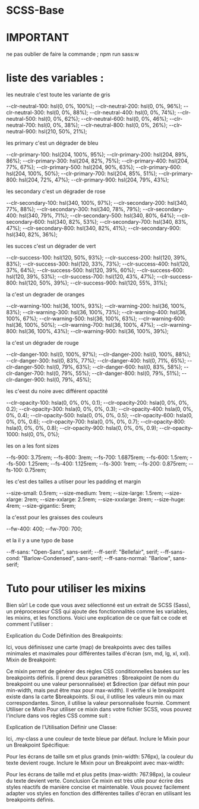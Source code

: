 # SCSS-Base

# IMPORTANT

ne pas oublier de faire la commande ; npm run sass:w

# liste des variables :

les neutrale c'est toute les variante de gris

--clr-neutral-100: hsl(0, 0%, 100%);
--clr-neutral-200: hsl(0, 0%, 96%);
--clr-neutral-300: hsl(0, 0%, 88%);
--clr-neutral-400: hsl(0, 0%, 74%);
--clr-neutral-500: hsl(0, 0%, 62%);
--clr-neutral-600: hsl(0, 0%, 46%);
--clr-neutral-700: hsl(0, 0%, 38%);
--clr-neutral-800: hsl(0, 0%, 26%);
--clr-neutral-900: hsl(210, 50%, 21%);

les primary c'est un dégrader de bleu

--clr-primary-100: hsl(204, 100%, 95%);
--clr-primary-200: hsl(204, 89%, 86%);
--clr-primary-300: hsl(204, 82%, 75%);
--clr-primary-400: hsl(204, 77%, 67%);
--clr-primary-500: hsl(204, 90%, 63%);
--clr-primary-600: hsl(204, 100%, 50%);
--clr-primary-700: hsl(204, 85%, 51%);
--clr-primary-800: hsl(204, 72%, 47%);
--clr-primary-900: hsl(204, 79%, 43%);

les secondary c'est un dégrader de rose

--clr-secondary-100: hsl(340, 100%, 97%);
--clr-secondary-200: hsl(340, 77%, 88%);
--clr-secondary-300: hsl(340, 78%, 79%);
--clr-secondary-400: hsl(340, 79%, 71%);
--clr-secondary-500: hsl(340, 80%, 64%);
--clr-secondary-600: hsl(340, 82%, 53%);
--clr-secondary-700: hsl(340, 83%, 47%);
--clr-secondary-800: hsl(340, 82%, 41%);
--clr-secondary-900: hsl(340, 82%, 36%);

les succes c'est un dégrader de vert

--clr-success-100: hsl(120, 50%, 93%);
--clr-success-200: hsl(120, 39%, 83%);
--clr-success-300: hsl(120, 33%, 73%);
--clr-success-400: hsl(120, 37%, 64%);
--clr-success-500: hsl(120, 39%, 60%);
--clr-success-600: hsl(120, 39%, 53%);
--clr-success-700: hsl(120, 43%, 47%);
--clr-success-800: hsl(120, 50%, 39%);
--clr-success-900: hsl(120, 55%, 31%);

la c'est un degrader de oranges

--clr-warning-100: hsl(36, 100%, 93%);
--clr-warning-200: hsl(36, 100%, 83%);
--clr-warning-300: hsl(36, 100%, 73%);
--clr-warning-400: hsl(36, 100%, 67%);
--clr-warning-500: hsl(36, 100%, 63%);
--clr-warning-600: hsl(36, 100%, 50%);
--clr-warning-700: hsl(36, 100%, 47%);
--clr-warning-800: hsl(36, 100%, 43%);
--clr-warning-900: hsl(36, 100%, 39%);

la c'est un dégrader de rouge

--clr-danger-100: hsl(0, 100%, 97%);
--clr-danger-200: hsl(0, 100%, 88%);
--clr-danger-300: hsl(0, 83%, 77%);
--clr-danger-400: hsl(0, 71%, 65%);
--clr-danger-500: hsl(0, 79%, 63%);
--clr-danger-600: hsl(0, 83%, 58%);
--clr-danger-700: hsl(0, 79%, 55%);
--clr-danger-800: hsl(0, 79%, 51%);
--clr-danger-900: hsl(0, 79%, 45%);

les c'eest du noire avec différent opactité

--clr-opacity-100: hsla(0, 0%, 0%, 0.1);
--clr-opacity-200: hsla(0, 0%, 0%, 0.2);
--clr-opacity-300: hsla(0, 0%, 0%, 0.3);
--clr-opacity-400: hsla(0, 0%, 0%, 0.4);
--clr-opacity-500: hsla(0, 0%, 0%, 0.5);
--clr-opacity-600: hsla(0, 0%, 0%, 0.6);
--clr-opacity-700: hsla(0, 0%, 0%, 0.7);
--clr-opacity-800: hsla(0, 0%, 0%, 0.8);
--clr-opacity-900: hsla(0, 0%, 0%, 0.9);
--clr-opacity-1000: hsl(0, 0%, 0%);

les on a les font sizes

--fs-900: 3.75rem;
--fs-800: 3rem;
--fs-700: 1.6875rem;
--fs-600: 1.5rem;
--fs-500: 1.25rem;
--fs-400: 1.125rem;
--fs-300: 1rem;
--fs-200: 0.875rem;
--fs-100: 0.75rem;

les c'est des tailles a utilser pour les padding et margin

--size-small: 0.5rem;
--size-medium: 1rem;
--size-large: 1.5rem;
--size-xlarge: 2rem;
--size-xxlarge: 2.5rem;
--size-xxxlarge: 3rem;
--size-huge: 4rem;
--size-gigantic: 5rem;

la c'esst pour les graisses des couleurs

--fw-400: 400;
--fw-700: 700;

et la il y a une typo de base

--ff-sans: "Open-Sans", sans-serif;
--ff-serif: "Bellefair", serif;
--ff-sans-cond: "Barlow-Condensed", sans-serif;
--ff-sans-normal: "Barlow", sans-serif;

# Tuto pour utiliser les mixins

Bien sûr! Le code que vous avez sélectionné est un extrait de SCSS (Sass), un préprocesseur CSS qui ajoute des fonctionnalités comme les variables, les mixins, et les fonctions. Voici une explication de ce que fait ce code et comment l'utiliser :

Explication du Code
Définition des Breakpoints:

Ici, vous définissez une carte (map) de breakpoints avec des tailles minimales et maximales pour différentes tailles d'écran (sm, md, lg, xl, xxl).
Mixin de Breakpoint:

Ce mixin permet de générer des règles CSS conditionnelles basées sur les breakpoints définis.
Il prend deux paramètres : $breakpoint (le nom du breakpoint ou une valeur personnalisée) et $direction (par défaut min pour min-width, mais peut être max pour max-width).
Il vérifie si le breakpoint existe dans la carte $breakpoints. Si oui, il utilise les valeurs min ou max correspondantes. Sinon, il utilise la valeur personnalisée fournie.
Comment Utiliser ce Mixin
Pour utiliser ce mixin dans votre fichier SCSS, vous pouvez l'inclure dans vos règles CSS comme suit :

Explication de l'Utilisation
Définir une Classe:

Ici, .my-class a une couleur de texte bleue par défaut.
Inclure le Mixin pour un Breakpoint Spécifique:

Pour les écrans de taille sm et plus grands (min-width: 576px), la couleur du texte devient rouge.
Inclure le Mixin pour un Breakpoint avec max-width:

Pour les écrans de taille md et plus petits (max-width: 767.98px), la couleur du texte devient verte.
Conclusion
Ce mixin est très utile pour écrire des styles réactifs de manière concise et maintenable. Vous pouvez facilement adapter vos styles en fonction des différentes tailles d'écran en utilisant les breakpoints définis.

